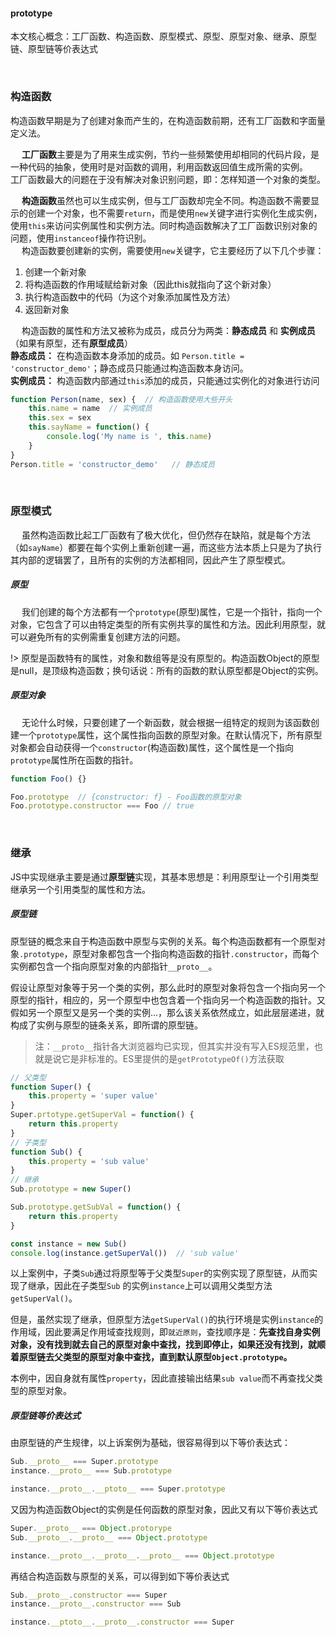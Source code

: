 #### prototype

本文核心概念：工厂函数、构造函数、原型模式、原型、原型对象、继承、原型链、原型链等价表达式

<br>

### 构造函数
构造函数早期是为了创建对象而产生的，在构造函数前期，还有工厂函数和字面量定义法。

&emsp; **工厂函数**主要是为了用来生成实例，节约一些频繁使用却相同的代码片段，是一种代码的抽象，使用时是对函数的调用，利用函数返回值生成所需的实例。<br>
工厂函数最大的问题在于没有解决对象识别问题，即：怎样知道一个对象的类型。

&emsp; **构造函数**虽然也可以生成实例，但与工厂函数却完全不同。构造函数不需要显示的创建一个对象，也不需要`return`，而是使用`new`关键字进行实例化生成实例，使用`this`来访问实例属性和实例方法。同时构造函数解决了工厂函数识别对象的问题，使用`instanceof`操作符识别。<br>
&emsp; 构造函数要创建新的实例，需要使用`new`关键字，它主要经历了以下几个步骤：
1. 创建一个新对象
2. 将构造函数的作用域赋给新对象（因此this就指向了这个新对象）
3. 执行构造函数中的代码（为这个对象添加属性及方法）
4. 返回新对象

&emsp; 构造函数的属性和方法又被称为成员，成员分为两类：**静态成员** 和 **实例成员** （如果有原型，还有**原型成员**）<br>
**静态成员：** 在构造函数本身添加的成员。如 `Person.title = 'constructor_demo'`；静态成员只能通过构造函数本身访问。<br>
**实例成员：** 构造函数内部通过`this`添加的成员，只能通过实例化的对象进行访问

```javascript
function Person(name, sex) {  // 构造函数使用大些开头
    this.name = name  // 实例成员
    this.sex = sex
    this.sayName = function() {
        console.log('My name is ', this.name)
    }
}
Person.title = 'constructor_demo'   // 静态成员
```

<br>

### 原型模式

&emsp; 虽然构造函数比起工厂函数有了极大优化，但仍然存在缺陷，就是每个方法（如`sayName`）都要在每个实例上重新创建一遍，而这些方法本质上只是为了执行其内部的逻辑罢了，且所有的实例的方法都相同，因此产生了原型模式。

##### 原型

&emsp; 我们创建的每个方法都有一个`prototype`(原型)属性，它是一个指针，指向一个对象，它包含了可以由特定类型的所有实例共享的属性和方法。因此利用原型，就可以避免所有的实例需重复创建方法的问题。

!> 原型是函数特有的属性，对象和数组等是没有原型的。构造函数Object的原型是null，是顶级构造函数；换句话说：所有的函数的默认原型都是Object的实例。


##### 原型对象
&emsp; 无论什么时候，只要创建了一个新函数，就会根据一组特定的规则为该函数创建一个`prototype`属性，这个属性指向函数的原型对象。在默认情况下，所有原型对象都会自动获得一个`constructor`(构造函数)属性，这个属性是一个指向`prototype`属性所在函数的指针。
```javascript
function Foo() {}

Foo.prototype  // {constructor: f} - Foo函数的原型对象
Foo.prototype.constructor === Foo // true
```

<br>

### 继承

JS中实现继承主要是通过**原型链**实现，其基本思想是：利用原型让一个引用类型继承另一个引用类型的属性和方法。

##### 原型链
原型链的概念来自于构造函数中原型与实例的关系。每个构造函数都有一个原型对象`.prototype`，原型对象都包含一个指向构造函数的指针`.constructor`，而每个实例都包含一个指向原型对象的内部指针`__proto__`。

假设让原型对象等于另一个类的实例，那么此时的原型对象将包含一个指向另一个原型的指针，相应的，另一个原型中也包含着一个指向另一个构造函数的指针。又假如另一个原型又是另一个类的实例...，那么该关系依然成立，如此层层递进，就构成了实例与原型的链条关系，即所谓的原型链。

>注：`__proto__`指针各大浏览器均已实现，但其实并没有写入ES规范里，也就是说它是非标准的。ES里提供的是`getPrototypeOf()`方法获取

```javascript
// 父类型
function Super() {
    this.property = 'super value'
}
Super.prtotype.getSuperVal = function() {
    return this.property
}
// 子类型
function Sub() {
    this.property = 'sub value'
}
// 继承
Sub.prototype = new Super()

Sub.prototype.getSubVal = function() {
    return this.property
}

const instance = new Sub()
console.log(instance.getSuperVal())  // 'sub value'
```

以上案例中，子类`Sub`通过将原型等于父类型`Super`的实例实现了原型链，从而实现了继承，因此在子类型`Sub`
的实例`instance`上可以调用父类型方法`getSuperVal()`。

但是，虽然实现了继承，但原型方法`getSuperVal()`的执行环境是实例`instance`的作用域，因此要满足作用域查找规则，即`就近原则`，查找顺序是：**先查找自身实例对象，没有找到就去自己的原型对象中查找，找到即停止，如果还没有找到，就顺着原型链去父类型的原型对象中查找，直到默认原型`Object.prototype`。**

本例中，因自身就有属性`property`，因此直接输出结果`sub value`而不再查找父类型的原型对象。


##### 原型链等价表达式
由原型链的产生规律，以上诉案例为基础，很容易得到以下等价表达式：

```javascript
Sub.__proto__ === Super.prototype
instance.__proto__ === Sub.prototype

instance.__proto__.__ptoto__ === Super.prototype
```

又因为构造函数Object的实例是任何函数的原型对象，因此又有以下等价表达式

```javascript
Super.__proto__ === Object.protorype
Sub.__proto__.__proto__ === Object.prototype

instance.__proto__.__proto__.__proto__ === Object.prototype
```

再结合构造函数与原型的关系，可以得到如下等价表达式

```javascript
Sub.__proto__.constructor === Super
instance.__proto__.constructor === Sub

instance.__ptoto__.__proto__.constructor === Super
```

